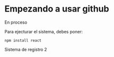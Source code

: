 <h1>Empezando a usar github</h1>
En proceso

Para ejecturar el sistema, debes poner: 

```npm install react```

Sistema de registro 2

